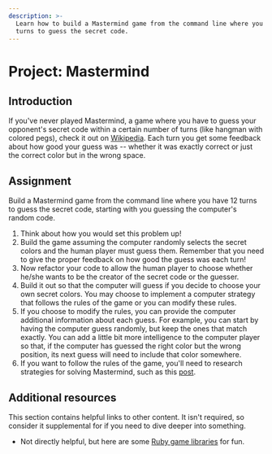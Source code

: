 ```yaml
---
description: >-
  Learn how to build a Mastermind game from the command line where you have 12
  turns to guess the secret code.
---
```


# Project: Mastermind

## Introduction

If you've never played Mastermind, a game where you have to guess your opponent's secret code within a certain number of turns \(like hangman with colored pegs\), check it out on [Wikipedia](http://en.wikipedia.org/wiki/Mastermind_%28board_game%29). Each turn you get some feedback about how good your guess was -- whether it was exactly correct or just the correct color but in the wrong space.

## Assignment

Build a Mastermind game from the command line where you have 12 turns to guess the secret code, starting with you guessing the computer's random code.

1. Think about how you would set this problem up!
2. Build the game assuming the computer randomly selects the secret colors and the human player must guess them.  Remember that you need to give the proper feedback on how good the guess was each turn!
3. Now refactor your code to allow the human player to choose whether he/she wants to be the creator of the secret code or the guesser.
4. Build it out so that the computer will guess if you decide to choose your own secret colors.  You may choose to implement a computer strategy that follows the rules of the game or you can modify these rules.
5. If you choose to modify the rules, you can provide the computer additional information about each guess.  For example, you can start by having the computer guess randomly, but keep the ones that match exactly.  You can add a little bit more intelligence to the computer player so that, if the computer has guessed the right color but the wrong position, its next guess will need to include that color somewhere.
6. If you want to follow the rules of the game, you'll need to research strategies for solving Mastermind, such as this [post](https://puzzling.stackexchange.com/questions/546/clever-ways-to-solve-mastermind).

## Additional resources

This section contains helpful links to other content. It isn't required, so consider it supplemental for if you need to dive deeper into something.

* Not directly helpful, but here are some [Ruby game libraries](https://www.ruby-toolbox.com/categories/game_libraries) for fun.

